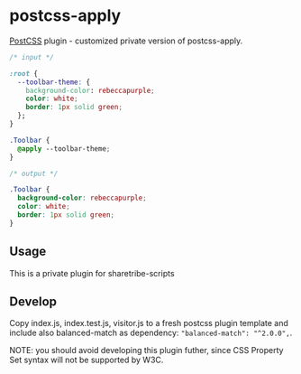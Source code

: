 # postcss-apply

[PostCSS] plugin - customized private version of postcss-apply.

[PostCSS]: https://github.com/postcss/postcss

```css
/* input */

:root {
  --toolbar-theme: {
    background-color: rebeccapurple;
    color: white;
    border: 1px solid green;
  };
}

.Toolbar {
  @apply --toolbar-theme;
}
```

```css
/* output */

.Toolbar {
  background-color: rebeccapurple;
  color: white;
  border: 1px solid green;
}
```

## Usage

This is a private plugin for sharetribe-scripts

## Develop

Copy index.js, index.test.js, visitor.js to a fresh postcss plugin template and include also balanced-match as dependency: `"balanced-match": "^2.0.0",`.

NOTE: you should avoid developing this plugin futher, since CSS Property Set syntax will not be supported by W3C.
